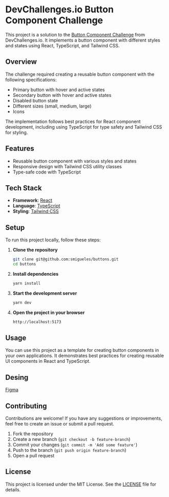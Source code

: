 # DevChallenges.io Button Component Challenge

This project is a solution to the [Button Component Challenge](https://legacy.devchallenges.io/challenges/ohgVTyJCbm5OZyTB2gNY) from DevChallenges.io. It implements a button component with different styles and states using React, TypeScript, and Tailwind CSS.

## Overview

The challenge required creating a reusable button component with the following specifications:

- Primary button with hover and active states
- Secondary button with hover and active states
- Disabled button state
- Different sizes (small, medium, large)
- Icons

The implementation follows best practices for React component development, including using TypeScript for type safety and Tailwind CSS for styling.

## Features

- Reusable button component with various styles and states
- Responsive design with Tailwind CSS utility classes
- Type-safe code with TypeScript

## Tech Stack

- **Framework**: [React](https://reactjs.org/)
- **Language**: [TypeScript](https://www.typescriptlang.org/)
- **Styling**: [Tailwind CSS](https://tailwindcss.com/)

## Setup

To run this project locally, follow these steps:

1. **Clone the repository**
    ```bash
    git clone git@github.com:smigueles/buttons.git
    cd buttons
    ```

2. **Install dependencies**
    ```bash
    yarn install
    ```

3. **Start the development server**
    ```bash
    yarn dev
    ```

4. **Open the project in your browser**
    ```bash
    http://localhost:5173
    ```

## Usage

You can use this project as a template for creating button components in your own applications. It demonstrates best practices for creating reusable UI components in React and TypeScript.

## Desing

[Figma](https://www.figma.com/design/vfMDJhGGnqfaskO2aud06o/button-component?node-id=0-1&t=tCU1yZAvNXdM5WHB-0)

## Contributing

Contributions are welcome! If you have any suggestions or improvements, feel free to create an issue or submit a pull request.

1. Fork the repository
2. Create a new branch (`git checkout -b feature-branch`)
3. Commit your changes (`git commit -m 'Add some feature'`)
4. Push to the branch (`git push origin feature-branch`)
5. Open a pull request

## License

This project is licensed under the MIT License. See the [LICENSE](LICENSE) file for details.
